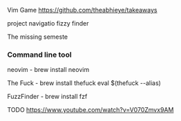 Vim Game 
https://github.com/theabhieye/takeaways

project navigatio
fizzy finder

The missing semeste



### Command line tool
neovim - brew install neovim
	
The Fuck - brew install thefuck
	eval $(thefuck --alias)

FuzzFinder - brew install fzf


TODO
https://www.youtube.com/watch?v=V070Zmvx9AM

